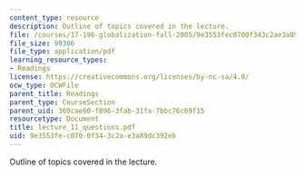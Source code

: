 ```yaml
---
content_type: resource
description: Outline of topics covered in the lecture.
file: /courses/17-196-globalization-fall-2005/9e3553fec0700f343c2ae3a89dc392eb_lecture_11_questions.pdf
file_size: 99306
file_type: application/pdf
learning_resource_types:
- Readings
license: https://creativecommons.org/licenses/by-nc-sa/4.0/
ocw_type: OCWFile
parent_title: Readings
parent_type: CourseSection
parent_uid: 360cae60-f896-3fab-31fa-7bbc76c69f15
resourcetype: Document
title: lecture_11_questions.pdf
uid: 9e3553fe-c070-0f34-3c2a-e3a89dc392eb
---
```

Outline of topics covered in the lecture.
